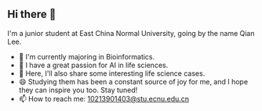 ## Hi there 👋
I'm a junior student at East China Normal University, going by the name Qian Lee. 

- 🔭 I'm currently majoring in Bioinformatics.
- 🌱 I have a great passion for AI in life sciences. 
- 🤔 Here, I'll also share some interesting life science cases. 
- 😄 Studying them has been a constant source of joy for me, and I hope they can inspire you too. Stay tuned!
- 📫 How to reach me: 10213901403@stu.ecnu.edu.cn 
